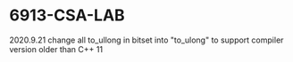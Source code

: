 # 6913-CSA-LAB

2020.9.21 change all to_ullong in bitset into "to_ulong" to support compiler version older than C++ 11
